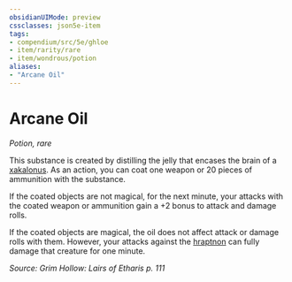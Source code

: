 ```yaml
---
obsidianUIMode: preview
cssclasses: json5e-item
tags:
- compendium/src/5e/ghloe
- item/rarity/rare
- item/wondrous/potion
aliases: 
- "Arcane Oil"
---
```

# Arcane Oil
*Potion, rare*  


This substance is created by distilling the jelly that encases the brain of a [xakalonus](/Systems/5e/bestiary/monstrosity/xakalonus-ghloe.md). As an action, you can coat one weapon or 20 pieces of ammunition with the substance.

If the coated objects are not magical, for the next minute, your attacks with the coated weapon or ammunition gain a +2 bonus to attack and damage rolls.

If the coated objects are magical, the oil does not affect attack or damage rolls with them. However, your attacks against the [hraptnon](/Systems/5e/bestiary/monstrosity/hraptnon-ghloe.md) can fully damage that creature for one minute.

*Source: Grim Hollow: Lairs of Etharis p. 111*